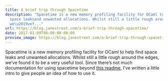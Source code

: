 ```yaml
---
title: A brief trip through Spacetime
description: "Spacetime is a new memory profiling facility for OCaml to help find
  space leaksand unwanted allocations. Whilst still a little rough around the edges,
  we\u2019vef..."
url: https://blog.janestreet.com/a-brief-trip-through-spacetime/
date: 2017-01-09T00:00:00-00:00
preview_image: https://blog.janestreet.com/a-brief-trip-through-spacetime/spacetime.jpg
---
```


<p>Spacetime is a new memory profiling facility for OCaml to help find space leaks
and unwanted allocations. Whilst still a little rough around the edges, we’ve
found it to be a very useful tool. Since there’s not much documentation for
using spacetime beyond <a href="https://github.com/lpw25/prof_spacetime/blob/master/Readme.md">this
readme</a>, I’ve
written a little intro to give people an idea of how to use it.</p>
